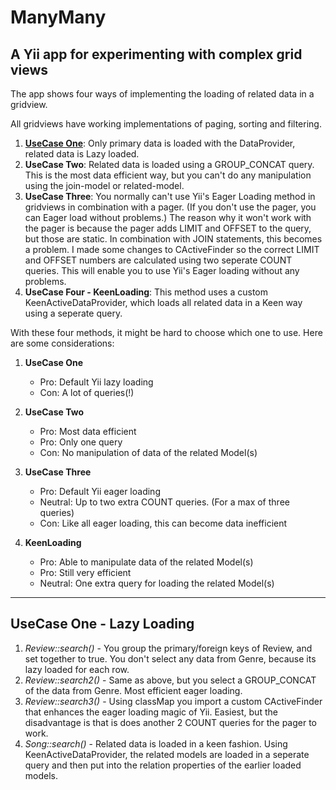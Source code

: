 ManyMany
====

A Yii app for experimenting with complex grid views
----

The app shows four ways of implementing the loading of related data in a gridview.

All gridviews have working implementations of paging, sorting and filtering.

1. **[UseCase One](#usecase-one---lazy-loading-)**: Only primary data is loaded with the DataProvider, related data is Lazy loaded.
2. **UseCase Two**: Related data is loaded using a GROUP_CONCAT query. This is the most data efficient way, but you can't do any manipulation using the join-model or related-model.
3. **UseCase Three**: You normally can't use Yii's Eager Loading method in gridviews in combination with a pager. (If you don't use the pager, you can Eager load without problems.) The reason why it won't work with the pager is because the pager adds LIMIT and OFFSET to the query, but those are static. In combination with JOIN statements, this becomes a problem. I made some changes to CActiveFinder so the correct LIMIT and OFFSET numbers are calculated using two seperate COUNT queries. This will enable you to use Yii's Eager loading without any problems.
4. **UseCase Four - KeenLoading**: This method uses a custom KeenActiveDataProvider, which loads all related data in a Keen way using a seperate query.

With these four methods, it might be hard to choose which one to use. Here are some considerations:

1. **UseCase One**
    - Pro: Default Yii lazy loading
    - Con: A lot of queries(!)

2. **UseCase Two**
    - Pro: Most data efficient
    - Pro: Only one query
    - Con: No manipulation of data of the related Model(s)

3. **UseCase Three**
    - Pro: Default Yii eager loading
    - Neutral: Up to two extra COUNT queries. (For a max of three queries)
    - Con: Like all eager loading, this can become data inefficient

4. **KeenLoading**
    - Pro: Able to manipulate data of the related Model(s)
    - Pro: Still very efficient
    - Neutral: One extra query for loading the related Model(s)

---

UseCase One - Lazy Loading
----

1. *Review::search()* - You group the primary/foreign keys of Review, and set together to true. You don't select any data from Genre, because its lazy loaded for each row.
2. *Review::search2()* - Same as above, but you select a GROUP_CONCAT of the data from Genre. Most efficient eager loading.
3. *Review::search3()* - Using classMap you import a custom CActiveFinder that enhances the eager loading magic of Yii. Easiest, but the disadvantage is that is does another 2 COUNT queries for the pager to work.
4. *Song::search()* - Related data is loaded in a keen fashion. Using KeenActiveDataProvider, the related models are loaded in a seperate query and then put into the relation properties of the earlier loaded models.

